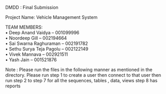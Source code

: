 DMDD : Final Submission 

Project Name: Vehicle Management System <br>

TEAM MEMBERS: <br>
• Deep Anand Vaidya – 001099996 <br>
• Noordeep Gill – 002194664 <br>
• Sai Swarna Raghuraman – 002191782 <br>
• Sethu Surya Teja Pagolu – 002122149 <br>
• Vivek Mannava – 002921511 <br>
• Yash Jain – 001521876 <br>

Note : Please run the files in the following manner as mentioned in the directory.
Please run step 1 to create a user
then connect to that user
then run step 2 to step 7 for all the sequences, tables , data, views
step 8 has reports

